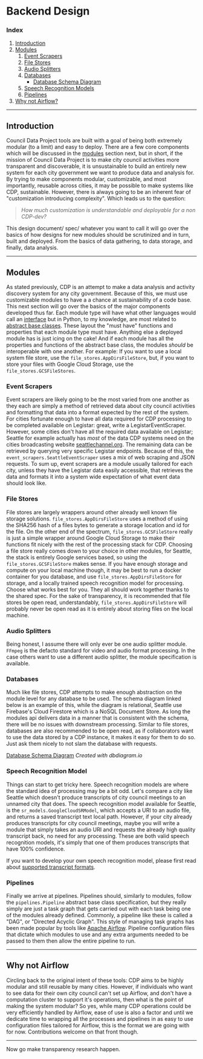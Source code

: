 # Backend Design
### Index
1. [Introduction](#introduction)
2. [Modules](#modules)
    1. [Event Scrapers](#event-scrapers)
    2. [File Stores](#file-stores)
    3. [Audio Splitters](#audio-splitters)
    4. [Databases](#databases)
        * [Database Schema Diagram](#database-schema-diagram)
    5. [Speech Recognition Models](#speech-recognition-models)
    6. [Pipelines](#pipelines)
3. [Why not Airflow?](#why-not-airflow)

---
## Introduction
Council Data Project tools are built with a goal of being both extremely modular (to a limit) and easy to deploy.
There are a few core components which will be discussed in the [modules](#modules) section next, but in short, if the
mission of Council Data Project is to make city council activities more transparent and discoverable, it is
unsustainable to build an entirely new system for each city government we want to produce data and analysis for. By
trying to make components modular, customizable, and most importantly, reusable across cities, it may be possible to
make systems like CDP, sustainable. However, there is always going to be an inherent fear of "customization introducing
complexity". Which leads us to the question:

> *How much customization is understandable and deployable for a non CDP-dev?*

This design document/ spec/ whatever you want to call it will go over the basics of how designs for new modules should
be scrutinized and in turn, built and deployed. From the basics of data gathering, to data storage, and finally,
data analysis.

---
## Modules
As stated previously, CDP is an attempt to make a data analysis and activity discovery system for any city government.
Because of this, we must use customizable modules to have a a chance at sustainability of a code base. This next
section will go over the basics of the major components developed thus far. Each module type will have what other
languages would call an [interface](https://www.w3schools.com/java/java_interface.asp) but in Python, to my knowledge,
are most related to [abstract base classes](https://docs.python.org/3/library/abc.html). These layout the "must have"
functions and properties that each module type must have. Anything else a deployed module has is just icing on the cake!
And if each module has all the properties and functions of the abstract base class, the modules *should* be
interoperable with one another. For example: If you want to use a local system file store, use the
`file_stores.AppDirsFileStore`, but, if you want to store your files with Google Cloud Storage, use the
`file_stores.GCSFileStores`.

### Event Scrapers
Event scrapers are likely going to be the most varied from one another as they each are simply a method of retrieved
data about city council activities and formatting that data into a format expected by the rest of the system. For cities
fortunate enough to have all data required for CDP processing to be completed available on Legistar: great, write a
LegistarEventScraper. However, some cities don't have all the required data available on Legistar; Seattle for example
actually has *most* of the data CDP systems need on the cities broadcasting website
[seattlechannel.org](http://www.seattlechannel.org). The remaining data can be retrieved by querying very specific
Legistar endpoints. Because of this, the `event_scrapers.SeattleEventScraper` uses a mix of web scraping and JSON
requests. To sum up, event scrapers are a module usually tailored for each city, unless they have the Legistar data
easily accessible, that retrieves the data and formats it into a system wide expectation of what event data should look
like.

### File Stores
File stores are largely wrappers around other already well known file storage solutions. `file_stores.AppDirsFileStore`
uses a method of using the SHA256 hash of a files bytes to generate a storage location and id for the file.
On the other end of the spectrum, `file_stores.GCSFileStore` really is just a simple wrapper around Google Cloud
Storage to make their functions fit nicely with the rest of the processing stack for CDP. Choosing a file store really
comes down to your choice in other modules, for Seattle, the stack is entirely Google services based, so using the
`file_stores.GCSFileStore` makes sense. If you have enough storage and compute on your local machine though, it may be
best to run a docker container for you database, and use `file_stores.AppDirsFileStore` for storage, and a locally
trained speech recognition model for processing. Choose what works best for you. They all should work together thanks
to the shared spec. For the sake of transparency, it is recommended that file stores be open read, understandably,
`file_stores.AppDirsFileStore` will probably never be open read as it is entirely about storing files on the local
machine.

### Audio Splitters
Being honest, I assume there will only ever be one audio splitter module. `FFmpeg` is the defacto standard for video and
audio format processing. In the case others want to use a different audio splitter, the module specification is
available.

### Databases
Much like file stores, CDP attempts to make enough abstraction on the module level for any database to be used. The
schema diagram linked below is an example of this, while the diagram is relational, Seattle use Firebase's Cloud
Firestore which is a NoSQL Document Store. As long the modules api delivers data in a manner that is consistent with the
schema, there will be no issues with downstream processing. Similar to file stores, databases are also recommended to be
open read, as if collaborators want to use the data stored by a CDP instance, it makes it easy for them to do so. Just
ask them nicely to not slam the database with requests.

[Database Schema Diagram](resources/database_diagram.pdf)
*Created with dbdiagram.io*

### Speech Recognition Model
Things can start to get tricky here. Speech recognition models are where the standard idea of processing may be a bit
odd. Let's compare a city like Seattle which doesn't produce transcripts of city council meetings to an unnamed city
that does. The speech recognition model available for Seattle, is the `sr_models.GoogleCloudSRModel`, which accepts
a URI to an audio file, and returns a saved transcript text local path. However, if your city already produces
transcripts for city council meetings, maybe you will write a module that simply takes an audio URI and requests the
already high quality transcript back, no need for any processing. These are both valid speech recognition models, it's
simply that one of them produces transcripts that have 100% confidence.

If you want to develop your own speech recognition model, please first read about [supported transcript formats](transcript_formats.md).

### Pipelines
Finally we arrive at pipelines. Pipelines should, similarly to modules, follow the `pipelines.Pipeline` abstract base
class specification, but they really simply are just a task graph that gets carried out with each task being one of the
modules already defined. Commonly, a pipeline like these is called a "DAG", or "Directed Acyclic Graph". This style of
managing task graphs has been made popular by tools like [Apache Airflow](https://github.com/apache/airflow). Pipeline
configuration files that dictate which modules to use and any extra arguments needed to be passed to them then allow the
entire pipeline to run.

---
## Why not Airflow
Circling back to the original intent of these tools: CDP aims to be highly modular and still reusable by many cities.
However, if individuals who want to see data for their own city council can't set up Airflow, and don't have a
computation cluster to support it's operations, then what is the point of making the system modular? So yes, while many
CDP operations could be very efficiently handled by Airflow, ease of use is also a factor and until we dedicate time to
wrapping all the processes and pipelines in as easy to use configuration files tailored for Airflow, this is the format
we are going with for now. Contributions welcome on that front though.

---
Now go make transparency research happen.
